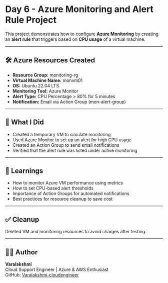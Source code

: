  # Day 6 - Azure Monitoring and Alert Rule Project

This project demonstrates how to configure **Azure Monitoring** by creating an **alert rule** that triggers based on **CPU usage** of a virtual machine.

---

## 🛠️ Azure Resources Created

- **Resource Group:** monitoring-rg  
- **Virtual Machine Name:** monvm01  
- **OS:** Ubuntu 22.04 LTS  
- **Monitoring Tool:** Azure Monitor  
- **Alert Type:** CPU Percentage > 80% for 5 minutes  
- **Notification:** Email via Action Group (mon-alert-group)

---

## 🔔 What I Did

- Created a temporary VM to simulate monitoring
- Used Azure Monitor to set up an alert for high CPU usage
- Created an Action Group to send email notifications
- Verified that the alert rule was listed under active monitoring

---

## 📘 Learnings

- How to monitor Azure VM performance using metrics
- How to set CPU-based alert thresholds
- Importance of Action Groups for automated notifications
- Best practices for resource cleanup to save cost

---

## ✅ Cleanup

Deleted VM and monitoring resources to avoid charges after testing.

---

## 👩‍💻 Author

**Varalakshmi**  
Cloud Support Engineer | Azure & AWS Enthusiast  
GitHub: [Varalakshmi-cloudengineer](https://github.com/Varalakshmi-cloudengineer)

